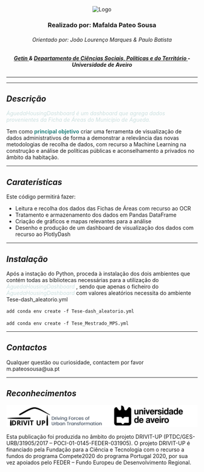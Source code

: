 <p align="center"> 
  <img src="resources/cabeçalho.jpg" alt="Logo">
</p>


<h3 align ="center">Realizado por: Mafalda Pateo Sousa</h3>
<h6 align="center"> Orientado por: João Lourenço Marques & Paulo Batista</h6>

<h5 align="center"><a href="https://www.ua.pt/pt/getin"> Getin </a> & <a href = "https://www.ua.pt/pt/dcspt"> Departamento de Ciências Sociais, Políticas e do Território </a> - Universidade de Aveiro</h5>

___
___



## **_Descrição_**


<i style= "color: #CBDFDF"> Águeda<i>Housing</i>Dashboard é um dashboard que agrega dados provenientes da Ficha de Áreas do Município de Águeda. 
</i>

<p>Tem como <b style= "color: #29837F">principal objetivo</b> criar uma ferramenta de visualização de dados administrativos de forma a demonstrar a relevância das novas metodologias de recolha de dados, com recurso a Machine Learning na construção e análise de políticas públicas e aconselhamento a privados no âmbito da habitação. </p>

___

## **_Caraterísticas_**

<p>Este código permitirá fazer:

* Leitura e recolha dos dados das Fichas de Áreas com recurso ao OCR
* Tratamento e armazenamento dos dados em Pandas DataFrame
* Criação de gráficos e mapas relevantes para a análise
* Desenho e produção de um dashboard de visualização dos dados com recurso ao PlotlyDash  

___

## **_Instalação_**

<p> Após a instação do Python, proceda à instalação dos dois ambientes que contém todas as bibliotecas necessárias para a utilização do  <i style= "color: #CBDFDF"> Águeda<i>Housing</i>Dashboard </i>, sendo que apenas o ficheiro do <i style= "color: #CBDFDF"> Águeda<i>Housing</i>Dashboard </i>com valores aleatórios necessita do ambiente Tese-dash_aleatorio.yml

```@python
add conda env create -f Tese-dash_aleatorio.yml
  
add conda env create -f Tese_Mestrado_MPS.yml
```
___

## **_Contactos_**

<p> Qualquer questão ou curiosidade, contactem por favor m.pateosousa@ua.pt</p>

___

## **_Reconhecimentos_**

<p align="center"> 
  <img src="resources/reconhecimentos_logos.jpg" alt="Logo">
</p>
<p>Esta publicação foi produzida no âmbito do projeto DRIVIT-UP (PTDC/GES-URB/31905/2017 – POCI-01-0145-FEDER-031905). O projeto DRIVIT-UP é financiado pela Fundação para a Ciência e Tecnologia com o recurso a fundos do programa Compete2020 do programa Portugal 2020, por sua vez apoiados pelo FEDER – Fundo Europeu de Desenvolvimento Regional.</p>
